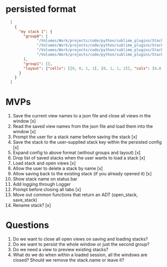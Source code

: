 # persisted format

```json
  [
    {
      "my stack 1": {
        "group0": [
              "/Volumes/Work/projects/code/python/sublime_plugins/Stacks/stacks.py",
              "/Volumes/Work/projects/code/python/sublime_plugins/Stacks/.python-version",
              "/Volumes/Work/projects/code/python/sublime_plugins/Stacks/Default.sublime-commands",
              "/Volumes/Work/projects/code/python/sublime_plugins/Stacks/run-tests"
        ],
        "group1": [],
        "layout": {"cells": [[0, 0, 1, 1], [0, 1, 1, 2]], "cols": [0.0, 1.0], "rows": [0.0, 0.5, 1.0]}
      }
    }
  ]
```

# MVPs

1. Save the current view names to a json file and close all views in the window [x]
1. Read the saved view names from the json file and load them into the window [x]
1. Prompt the user for a stack name before saving the stack [x]
1. Save the stack to the user-supplied stack key within the persisted config [x]
1. Expand config to above format (without groups and layout) [x]
1. Drop list of saved stacks when the user wants to load a stack [x]
1. Load stack and open views [x]
1. Allow the user to delete a stack by name [x]
1. Allow saving back to the existing stack (if you already opened it) [x]
1. Show stack name on status bar
1. Add logging through Logger
1. Prompt before closing all tabs [x]
1. Move out common functions that return an ADT (open_stack, save_stack)
1. Rename stack? [x]

# Questions

1. Do we want to close all open views on saving and loading stacks?
1. Do we want to persist the whole window or just the second group?
1. Do we need a view to preview existing stacks?
1. What do we do when within a loaded session, all the windows are closed? Should we remove the stack.name or leave it?
